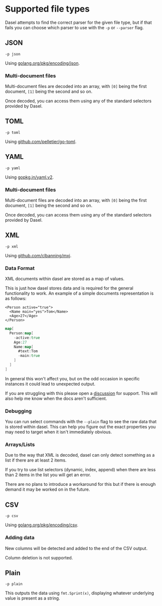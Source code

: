 # Supported file types

Dasel attempts to find the correct parser for the given file type, but if that fails you can choose which parser to use with the `-p` or `--parser` flag.

## JSON

```shell
-p json
```

Using [golang.org/pkg/encoding/json](https://golang.org/pkg/encoding/json/).

### **Multi-document files**

Multi-document files are decoded into an array, with `[0]` being the first document, `[1]` being the second and so on.

Once decoded, you can access them using any of the standard selectors provided by Dasel.

## TOML

```shell
-p toml
```

Using [github.com/pelletier/go-toml](https://github.com/pelletier/go-toml).

## YAML

```shell
-p yaml
```

Using [gopkg.in/yaml.v2](https://gopkg.in/yaml.v2).

### **Multi-document files**

Multi-document files are decoded into an array, with `[0]` being the first document, `[1]` being the second and so on.

Once decoded, you can access them using any of the standard selectors provided by Dasel.

## XML

```shell
-p xml
```

Using [github.com/clbanning/mxj](https://github.com/clbanning/mxj).

### **Data Format**

XML documents within dasel are stored as a map of values.

This is just how dasel stores data and is required for the general functionality to work. An example of a simple documents representation is as follows:

```markup
<Person active="true">
  <Name main="yes">Tom</Name>
  <Age>27</Age>
</Person>
```

```go
map[
  Person:map[
    -active:true
    Age:27
    Name:map[
      #text:Tom
      -main:true
    ]
  ]
]
```

In general this won't affect you, but on the odd occasion in specific instances it could lead to unexpected output.

If you are struggling with this please open a [discussion](https://github.com/TomWright/dasel/discussions) for support. This will also help me know when the docs aren't sufficient.

### **Debugging**

You can run select commands with the `--plain` flag to see the raw data that is stored within dasel. This can help you figure out the exact properties you may need to target when it isn't immediately obvious.

### **Arrays/Lists**

Due to the way that XML is decoded, dasel can only detect something as a list if there are at least 2 items.

If you try to use list selectors \(dynamic, index, append\) when there are less than 2 items in the list you will get an error.

There are no plans to introduce a workaround for this but if there is enough demand it may be worked on in the future.

## CSV

```shell
-p csv
```

Using [golang.org/pkg/encoding/csv](https://golang.org/pkg/encoding/csv/).

### **Adding data**

New columns will be detected and added to the end of the CSV output.

Column deletion is not supported.

## Plain

```shell
-p plain
```

This outputs the data using `fmt.Sprint(x)`, displaying whatever underlying value is present as a string.

